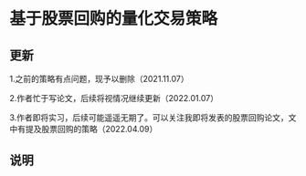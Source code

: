 # 基于股票回购的量化交易策略

## 更新
1.之前的策略有点问题，现予以删除（2021.11.07）

2.作者忙于写论文，后续将视情况继续更新（2022.01.07）

3.作者即将实习，后续可能遥遥无期了。可以关注我即将发表的股票回购论文，文中有提及股票回购的策略（2022.04.09）

## 说明


